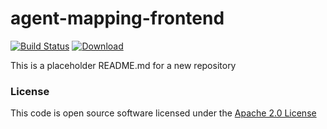 # agent-mapping-frontend

[![Build Status](https://travis-ci.org/hmrc/agent-mapping-frontend.svg)](https://travis-ci.org/hmrc/agent-mapping-frontend) [ ![Download](https://api.bintray.com/packages/hmrc/releases/agent-mapping-frontend/images/download.svg) ](https://bintray.com/hmrc/releases/agent-mapping-frontend/_latestVersion)

This is a placeholder README.md for a new repository

### License

This code is open source software licensed under the [Apache 2.0 License]("http://www.apache.org/licenses/LICENSE-2.0.html")